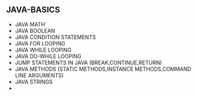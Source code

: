 ## JAVA-BASICS
* JAVA MATH   
* JAVA BOOLEAN  
* JAVA CONDITION STATEMENTS  
* JAVA FOR LOOPING   
* JAVA WHILE LOOPING   
* JAVA DO-WHILE LOOPING 
* JUMP STATEMENTS IN JAVA (BREAK,CONTINUE,RETURN)   
* JAVA METHODS (STATIC METHODS,INSTANCE METHODS,COMMAND LINE ARGUMENTS)
* JAVA STRINGS
*   
      
   
  
